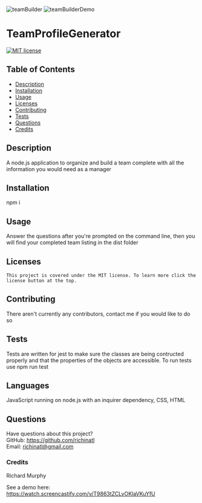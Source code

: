 ![teamBuilder](https://user-images.githubusercontent.com/95508564/159114702-5cd2af7e-6216-487c-acd2-4e975a114d74.png)
![teamBuilderDemo](https://user-images.githubusercontent.com/95508564/159114711-2598a55c-b5e1-4cdc-bed6-9b9eae1f3aaa.png)
# TeamProfileGenerator

[![MIT license](https://img.shields.io/badge/License-MIT-blue.svg)](https://lbesson.mit-license.org/)

## Table of Contents

- [Description](#description)
- [Installation](#installation)
- [Usage](#usage)
- [Licenses](#licenses)
- [Contributing](#contributing)
- [Tests](#tests)
- [Questions](#questions)
- [Credits](#credits)

## Description

A node.js application to organize and build a team complete with all the information you would need as a manager

## Installation

npm i

## Usage

Answer the questions after you're prompted on the command line, then you will find your completed team listing in the dist folder

## Licenses

    This project is covered under the MIT license. To learn more click the license button at the top.

## Contributing

There aren't currently any contributors, contact me if you would like to do so

## Tests

Tests are written for jest to make sure the classes are being contructed properly and that the properties of the objects are accessible. To run tests use npm run test

## Languages

JavaScript running on node.js with an inquirer dependency, CSS, HTML

## Questions

Have questions about this project?  
 GitHub: https://github.com/richinatl  
 Email: richinatl@gmail.com

### Credits

Richard Murphy


See a demo here: https://watch.screencastify.com/v/T9863tZCLvOKlaVKuYfU
